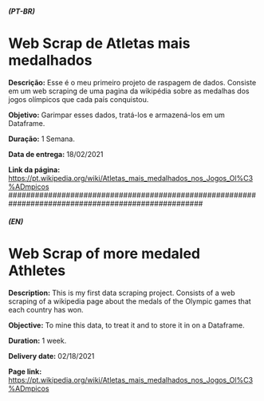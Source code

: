 ##### (PT-BR)
# Web Scrap de Atletas mais medalhados

**Descrição:** Esse é o meu primeiro projeto de raspagem de dados. Consiste em um web scraping de uma pagina da wikipédia sobre as medalhas dos jogos olímpicos que cada país conquistou.

**Objetivo:** Garimpar esses dados, tratá-los e armazená-los em um Dataframe.

**Duração:** 1 Semana.

**Data de entrega:** 18/02/2021

 **Link da página:** https://pt.wikipedia.org/wiki/Atletas_mais_medalhados_nos_Jogos_Ol%C3%ADmpicos
####################################################################################################

##### (EN)
# Web Scrap of more medaled Athletes

**Description:** This is my first data scraping project. Consists of a web scraping of a wikipedia page about the medals of the Olympic games that each country has won.

**Objective:** To mine this data, to treat it and to store it in on a Dataframe.

**Duration:** 1 week.

**Delivery date:** 02/18/2021

**Page link:** https://pt.wikipedia.org/wiki/Atletas_mais_medalhados_nos_Jogos_Ol%C3%ADmpicos
  
  
  
